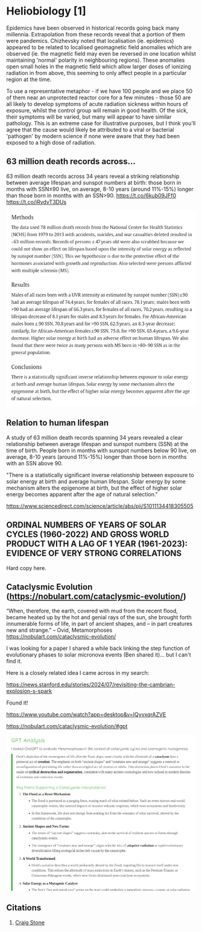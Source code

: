 # Heliobiology [1]

Epidemics have been observed in historical records going back many millennia. Extrapolation from these records reveal that a portion of them were pandemics. Chizhevsky noted that localisation (ie. epidemics) appeared to be related to localised geomagnetic field anomalies which are observed (ie. the magnetic field may even be reversed in one location whilst maintaining 'normal' polarity in neighbouring regions). These anomalies open small holes in the magnetic field which allow larger doses of ionizing radiation in from above, this seeming to only affect people in a particular region at the time.

To use a representative metaphor - if we have 100 people and we place 50 of them near an unprotected reactor core for a few minutes - those 50 are all likely to develop symptoms of acute radiation sickness within hours of exposure, whilst the control group will remain in good health. Of the sick, their symptoms will be varied, but many will appear to have similar pathology. This is an extreme case for illustrative purposes, but I think you'll agree that the cause would likely be attributed to a viral or bacterial 'pathogen' by modern science if none were aware that they had been exposed to a high dose of radiation.

## 63 million death records across...

63 million death records across 34 years reveal a striking relationship between average lifespan and sunspot numbers at birth: those born in months with SSN≤90 live, on average, 8-10 years (around 11%-15%) longer than those born in months with an SSN&gt;90. https://t.co/6kub09JFf0 https://t.co/iRydvT3DUs

![](img/1803194310680047694-GQY63NbWcAA9W13.png)

## Relation to human lifespan

A study of 63 million death records spanning 34 years revealed a clear relationship between average lifespan and sunspot numbers (SSN) at the time of birth. People born in months with sunspot numbers below 90 live, on average, 8-10 years (around 11%-15%) longer than those born in months with an SSN above 90.

"There is a statistically significant inverse relationship between exposure to solar energy at birth and average human lifespan. Solar energy by some mechanism alters the epigenome at birth, but the effect of higher solar energy becomes apparent after the age of natural selection."

https://www.sciencedirect.com/science/article/abs/pii/S1011134418305505

## ORDINAL NUMBERS OF YEARS OF SOLAR CYCLES (1960-2022) AND GROSS WORLD PRODUCT WITH A LAG OF 1 YEAR (1961-2023): EVIDENCE OF VERY STRONG CORRELATIONS

Hard copy here.

## Cataclysmic Evolution (https://nobulart.com/cataclysmic-evolution/)

“When, therefore, the earth, covered with mud from the recent flood, became heated up by the hot and genial rays of the sun, she brought forth innumerable forms of life, in part of ancient shapes, and – in part creatures new and strange.” – Ovid, Metamorphoses
https://nobulart.com/cataclysmic-evolution/

I was looking for a paper I shared a while back linking the step function of evolutionary phases to solar micronova events (Ben shared it)... but I can't find it.

Here is a closely related idea I came across in my search:

https://news.stanford.edu/stories/2024/07/revisiting-the-cambrian-explosion-s-spark

Found it!

https://www.youtube.com/watch?app=desktop&v=IQyvxqrAZVE

https://nobulart.com/cataclysmic-evolution/#gpt

![](img/photo_6148@08-12-2024_11-50-03.jpg)

## Citations

1. [Craig Stone](https://nobulart.com)